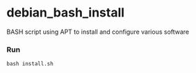 debian_bash_install
===================

BASH script using APT to install and configure various software

### Run

```shell
bash install.sh
```

